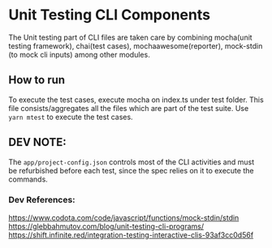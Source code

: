 # Unit Testing CLI Components

The Unit testing part of CLI files are taken care by combining mocha(unit testing framework), chai(test cases), mochaawesome(reporter), mock-stdin (to mock cli inputs) among other modules.

## How to run
To execute the test cases, execute mocha on index.ts under test folder. This file consists/aggregates all the files which are part of the test suite.
Use `yarn mtest` to execute the test cases.

## DEV NOTE:
The `app/project-config.json` controls most of the CLI activities and must be refurbished before each test, since the spec relies on it to execute the commands.

### Dev References:
https://www.codota.com/code/javascript/functions/mock-stdin/stdin
https://glebbahmutov.com/blog/unit-testing-cli-programs/
https://shift.infinite.red/integration-testing-interactive-clis-93af3cc0d56f
